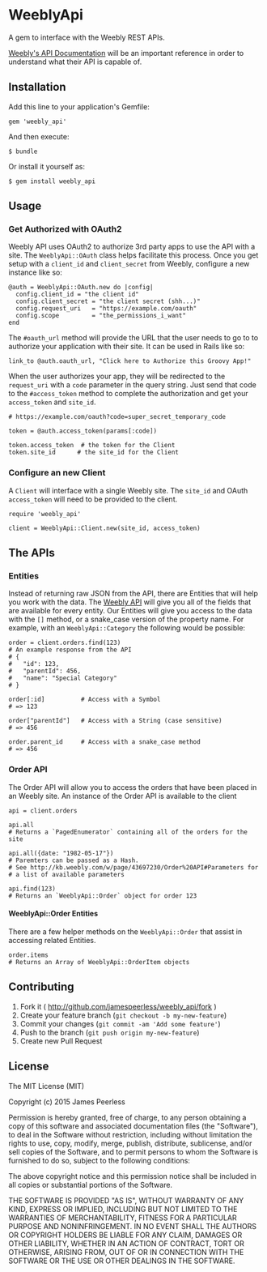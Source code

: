 # WeeblyApi

A gem to interface with the Weebly REST APIs.

[Weebly's API Documentation](http://api.weebly.com) will be an important reference
in order to understand what their API is capable of.

## Installation

Add this line to your application's Gemfile:

    gem 'weebly_api'

And then execute:

    $ bundle

Or install it yourself as:

    $ gem install weebly_api

## Usage

### Get Authorized with OAuth2

Weebly API uses OAuth2 to authorize 3rd party apps to use the API with a
site. The `WeeblyApi::OAuth` class helps facilitate this process. Once you
get setup with a `client_id` and `client_secret` from Weebly, configure a new
instance like so:

    @auth = WeeblyApi::OAuth.new do |config|
      config.client_id = "the client id"
      config.client_secret = "the client secret (shh...)"
      config.request_uri   = "https://example.com/oauth"
      config.scope         = "the_permissions_i_want"
    end

The `#oauth_url` method will provide the URL that the user needs to go to
to authorize your application with their site. It can be used in Rails like so:

    link_to @auth.oauth_url, "Click here to Authorize this Groovy App!"

When the user authorizes your app, they will be redirected to the `request_uri`
with a `code` parameter in the query string.
Just send that code to the `#access_token` method to complete the authorization
and get your `access_token` and `site_id`.

    # https://example.com/oauth?code=super_secret_temporary_code

    token = @auth.access_token(params[:code])

    token.access_token  # the token for the Client
    token.site_id      # the site_id for the Client

### Configure an new Client

A `Client` will interface with a single Weebly site. The `site_id` and OAuth
`access_token` will need to be provided to the client.

    require 'weebly_api'

    client = WeeblyApi::Client.new(site_id, access_token)

## The APIs

### Entities

Instead of returning raw JSON from the API, there are Entities that will help
you work with the data. The [Weebly API](http://api.weebly.com)
will give you all of the fields that are available for every entity. Our
Entities will give you access to the data with the `[]` method, or a snake_case
version of the property name. For example, with an `WeeblyApi::Category` the
following would be possible:

    order = client.orders.find(123)
    # An example response from the API
    # {
    #   "id": 123,
    #   "parentId": 456,
    #   "name": "Special Category"
    # }

    order[:id]          # Access with a Symbol
    # => 123

    order["parentId"]   # Access with a String (case sensitive)
    # => 456

    order.parent_id     # Access with a snake_case method
    # => 456


### Order API

The Order API will allow you to access the orders that have been placed in an
Weebly site. An instance of the Order API is available to the client

    api = client.orders

    api.all
    # Returns a `PagedEnumerator` containing all of the orders for the site

    api.all({date: "1982-05-17"})
    # Paremters can be passed as a Hash.
    # See http://kb.weebly.com/w/page/43697230/Order%20API#Parameters for
    # a list of available parameters

    api.find(123)
    # Returns an `WeeblyApi::Order` object for order 123

#### WeeblyApi::Order Entities

There are a few helper methods on the `WeeblyApi::Order` that assist in accessing
related Entities.

    order.items
    # Returns an Array of WeeblyApi::OrderItem objects

## Contributing

1. Fork it ( http://github.com/jamespeerless/weebly_api/fork )
2. Create your feature branch (`git checkout -b my-new-feature`)
3. Commit your changes (`git commit -am 'Add some feature'`)
4. Push to the branch (`git push origin my-new-feature`)
5. Create new Pull Request

## License

The MIT License (MIT)

Copyright (c) 2015 James Peerless

Permission is hereby granted, free of charge, to any person obtaining a copy
of this software and associated documentation files (the "Software"), to deal
in the Software without restriction, including without limitation the rights
to use, copy, modify, merge, publish, distribute, sublicense, and/or sell
copies of the Software, and to permit persons to whom the Software is
furnished to do so, subject to the following conditions:

The above copyright notice and this permission notice shall be included in
all copies or substantial portions of the Software.

THE SOFTWARE IS PROVIDED "AS IS", WITHOUT WARRANTY OF ANY KIND, EXPRESS OR
IMPLIED, INCLUDING BUT NOT LIMITED TO THE WARRANTIES OF MERCHANTABILITY,
FITNESS FOR A PARTICULAR PURPOSE AND NONINFRINGEMENT. IN NO EVENT SHALL THE
AUTHORS OR COPYRIGHT HOLDERS BE LIABLE FOR ANY CLAIM, DAMAGES OR OTHER
LIABILITY, WHETHER IN AN ACTION OF CONTRACT, TORT OR OTHERWISE, ARISING FROM,
OUT OF OR IN CONNECTION WITH THE SOFTWARE OR THE USE OR OTHER DEALINGS IN
THE SOFTWARE.

